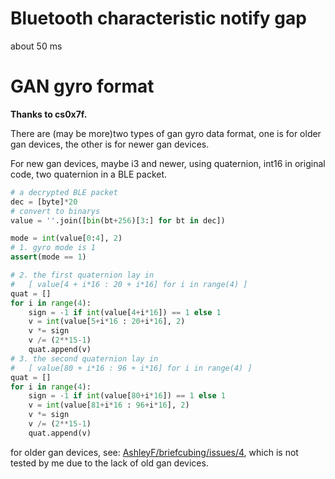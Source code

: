 # Bluetooth characteristic notify gap

about 50 ms

# GAN gyro format

**Thanks to cs0x7f.**

There are (may be more)two types of gan gyro data format, one is for older gan devices, the other is for newer gan devices.

For new gan devices, maybe i3 and newer, using quaternion, int16 in original code, two quaternion in a BLE packet.


```python
# a decrypted BLE packet
dec = [byte]*20 
# convert to binarys
value = ''.join([bin(bt+256)[3:] for bt in dec])

mode = int(value[0:4], 2)
# 1. gyro mode is 1
assert(mode == 1)

# 2. the first quaternion lay in 
#   [ value[4 + i*16 : 20 + i*16] for i in range(4) ]
quat = []
for i in range(4):
    sign = -1 if int(value[4+i*16]) == 1 else 1
    v = int(value[5+i*16 : 20+i*16], 2)
    v *= sign
    v /= (2**15-1)
    quat.append(v)
# 3. the second quaternion lay in 
#   [ value[80 + i*16 : 96 + i*16] for i in range(4) ]
quat = []
for i in range(4):
    sign = -1 if int(value[80+i*16]) == 1 else 1
    v = int(value[81+i*16 : 96+i*16], 2)
    v *= sign
    v /= (2**15-1)
    quat.append(v)
```

for older gan devices, see: [AshleyF/briefcubing/issues/4](https://github.com/AshleyF/briefcubing/issues/4), which is not tested by me due to the lack of old gan devices.